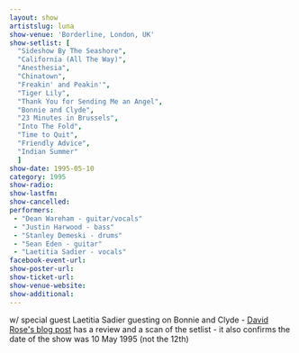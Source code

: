 ```yaml
---
layout: show
artistslug: luna
show-venue: 'Borderline, London, UK'
show-setlist: [
  "Sideshow By The Seashore",
  "California (All The Way)",
  "Anesthesia",
  "Chinatown",
  "Freakin' and Peakin'",
  "Tiger Lily",
  "Thank You for Sending Me an Angel",
  "Bonnie and Clyde",
  "23 Minutes in Brussels",
  "Into The Fold",
  "Time to Quit",
  "Friendly Advice",
  "Indian Summer"
  ]
show-date: 1995-05-10
category: 1995
show-radio: 
show-lastfm: 
show-cancelled: 
performers: 
 - "Dean Wareham - guitar/vocals"
 - "Justin Harwood - bass"
 - "Stanley Demeski - drums"
 - "Sean Eden - guitar"
 - "Laetitia Sadier - vocals"
facebook-event-url: 
show-poster-url: 
show-ticket-url: 
show-venue-website: 
show-additional: 
---
```


w/ special guest Laetitia Sadier guesting on Bonnie and Clyde - <a href="http://gigbook.blogspot.com/2010/11/294-luna-pram-london-wc2-borderline.html">David Rose\'s blog post</a> has a review and a scan of the setlist - it also confirms the date of the show was 10 May 1995 (not the 12th)
